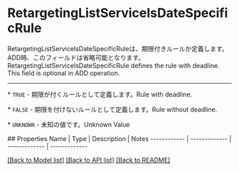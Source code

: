 # RetargetingListServiceIsDateSpecificRule

<div lang=\"ja\">RetargetingListServiceIsDateSpecificRuleは、期限付きルールか定義します。<br> ADD時、このフィールドは省略可能となります。</div> <div lang=\"en\">RetargetingListServiceIsDateSpecificRule defines the rule with deadline.<br> This field is optional in ADD operation.</div> <hr> <p>* <code>TRUE</code> - <span lang=\"ja\">期限が付くルールとして定義します。</span><span lang=\"en\">Rule with deadline.</span></p> <p>* <code>FALSE</code> - <span lang=\"ja\">期限を付けないルールとして定義します。</span><span lang=\"en\">Rule without deadline.</span></p> <p>* <code>UNKNOWN</code> - <span lang=\"ja\">未知の値です。</span><span lang=\"en\">Unknown Value</span></p> 
## Properties
Name | Type | Description | Notes
------------ | ------------- | ------------- | -------------

[[Back to Model list]](../README.md#documentation-for-models) [[Back to API list]](../README.md#documentation-for-api-endpoints) [[Back to README]](../README.md)


